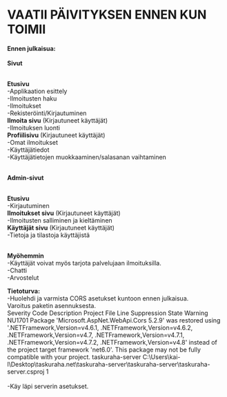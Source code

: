 # VAATII PÄIVITYKSEN ENNEN KUN TOIMII

**Ennen julkaisua:**
<br/>
<br/>**Sivut**

<br/>**Etusivu**
<br/>-Applikaation esittely
<br/>-Ilmoitusten haku
<br/>-Ilmoitukset
<br/>-Rekisteröinti/Kirjautuminen
<br/>**Ilmoita sivu** (Kirjautuneet käyttäjät)
<br/>-Ilmoituksen luonti
<br/>**Profiilisivu** (Kirjautuneet käyttäjät)
<br/>-Omat ilmoitukset
<br/>-Käyttäjätiedot
<br/>-Käyttäjätietojen muokkaaminen/salasanan vaihtaminen

<br/>**Admin-sivut**

<br/>**Etusivu**
<br/>-Kirjautuminen
<br/>**Ilmoitukset sivu** (Kirjautuneet käyttäjät)
<br/>-Ilmoitusten salliminen ja kieltäminen
<br/>**Käyttäjät sivu** (Kirjautuneet käyttäjät)
<br/>-Tietoja ja tilastoja käyttäjistä

<br/>**Myöhemmin**
<br/>-Käyttäjät voivat myös tarjota palvelujaan ilmoituksilla.
<br/>-Chatti
<br/>-Arvostelut

**Tietoturva:**
<br/>-Huolehdi ja varmista CORS asetukset kuntoon ennen julkaisua.
<br/>Varoitus paketin asennuksesta.
<br/>Severity	Code	Description	Project	File	Line	Suppression State
Warning	NU1701	Package 'Microsoft.AspNet.WebApi.Cors 5.2.9' was restored using '.NETFramework,Version=v4.6.1, .NETFramework,Version=v4.6.2, .NETFramework,Version=v4.7, .NETFramework,Version=v4.7.1, .NETFramework,Version=v4.7.2, .NETFramework,Version=v4.8' instead of the project target framework 'net6.0'. This package may not be fully compatible with your project.	taskuraha-server	C:\Users\kai-l\Desktop\taskuraha.net\taskuraha-server\taskuraha-server\taskuraha-server.csproj	1	
<br/>-Käy läpi serverin asetukset.
